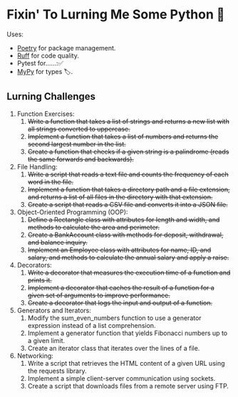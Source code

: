 # Fixin' To Lurning Me Some Python 🐍

Uses:

- [Poetry](https://python-poetry.org/) for package management.
- [Ruff](https://github.com/astral-sh/ruff) for code quality.
- Pytest for......:✅
- [MyPy](https://mypy-lang.org/) for types 🏷️.

## Lurning Challenges

1. Function Exercises:
    1. ~~Write a function that takes a list of strings and returns a new list with all strings converted to uppercase.~~
    2. ~~Implement a function that takes a list of numbers and returns the second largest number in the list.~~
    3. ~~Create a function that checks if a given string is a palindrome (reads the same forwards and backwards).~~
2. File Handling:
    1. ~~Write a script that reads a text file and counts the frequency of each word in the file.~~
    2. ~~Implement a function that takes a directory path and a file extension, and returns a list of all files in the
       directory with that extension.~~
    3. ~~Create a script that reads a CSV file and converts it into a JSON file.~~
3. Object-Oriented Programming (OOP):
    1. ~~Define a Rectangle class with attributes for length and width, and methods to calculate the area and
       perimeter.~~
    2. ~~Create a BankAccount class with methods for deposit, withdrawal, and balance inquiry.~~
    3. ~~Implement an Employee class with attributes for name, ID, and salary, and methods to calculate the annual
       salary
       and apply a raise.~~
4. Decorators:
    1. ~~Write a decorator that measures the execution time of a function and prints it.~~
    2. ~~Implement a decorator that caches the result of a function for a given set of arguments to improve
       performance.~~
    3. ~~Create a decorator that logs the input and output of a function.~~
5. Generators and Iterators:
    1. Modify the sum_even_numbers function to use a generator expression instead of a list comprehension.
    2. Implement a generator function that yields Fibonacci numbers up to a given limit.
    3. Create an iterator class that iterates over the lines of a file.
6. Networking:
    1. Write a script that retrieves the HTML content of a given URL using the requests library.
    2. Implement a simple client-server communication using sockets.
    3. Create a script that downloads files from a remote server using FTP.
